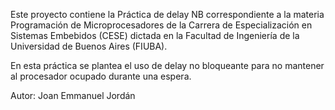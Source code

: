 Este proyecto contiene la Práctica de delay NB  correspondiente a la materia Programación de Microprocesadores 
de la Carrera de Especialización en Sistemas Embebidos (CESE) dictada en la Facultad de Ingeniería de 
la Universidad de Buenos Aires (FIUBA).

En esta práctica se plantea el uso de delay no bloqueante para no mantener al procesador ocupado
durante una espera.

Autor: Joan Emmanuel Jordán
